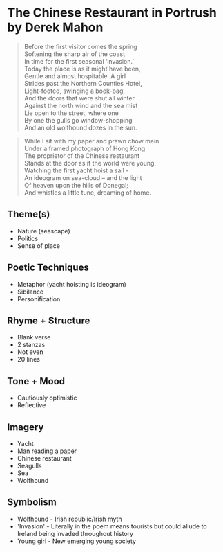 # The Chinese Restaurant in Portrush by Derek Mahon

> Before the first visitor comes the spring  
> Softening the sharp air of the coast  
> In time for the first seasonal ‘invasion.’  
> Today the place is as it might have been,  
> Gentle and almost hospitable. A girl  
> Strides past the Northern Counties Hotel,  
> Light-footed, swinging a book-bag,  
> And the doors that were shut all winter  
> Against the north wind and the sea mist  
> Lie open to the street, where one  
> By one the gulls go window-shopping  
> And an old wolfhound dozes in the sun.  

> While I sit with my paper and prawn chow mein  
> Under a framed photograph of Hong Kong  
> The proprietor of the Chinese restaurant  
> Stands at the door as if the world were young,  
> Watching the first yacht hoist a sail -  
> An ideogram on sea-cloud – and the light  
> Of heaven upon the hills of Donegal;  
> And whistles a little tune, dreaming of home.  

## Theme(s)
- Nature (seascape)
- Politics
- Sense of place

## Poetic Techniques
- Metaphor (yacht hoisting is ideogram)
- Sibilance
- Personification

## Rhyme + Structure
- Blank verse
- 2 stanzas
- Not even
- 20 lines

## Tone + Mood
- Cautiously optimistic
- Reflective

## Imagery
- Yacht
- Man reading a paper
- Chinese restaurant
- Seagulls
- Sea
- Wolfhound

## Symbolism
- Wolfhound - Irish republic/Irish myth
- 'Invasion' - Literally in the poem means tourists but could allude to Ireland being invaded throughout history
- Young girl - New emerging young society
